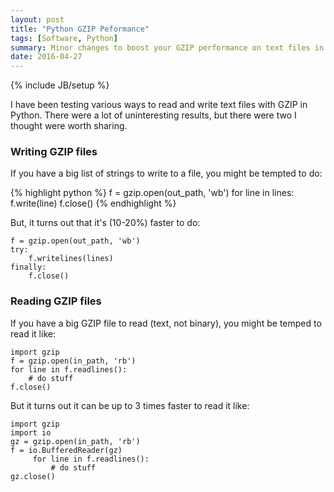 ```yaml
---
layout: post
title: "Python GZIP Peformance"
tags: [Software, Python]
summary: Minor changes to boost your GZIP performance on text files in Python.
date: 2016-04-27
---
```

{% include JB/setup %}

I have been testing various ways to read and write text files with GZIP in Python. There were a lot of uninteresting results, but there were two I thought were worth sharing.

### Writing GZIP files

If you have a big list of strings to write to a file, you might be tempted to do:

{% highlight python %}
f = gzip.open(out_path, 'wb')
for line in lines:
    f.write(line)
f.close()
{% endhighlight %}

But, it turns out that it's (10-20%) faster to do:

    f = gzip.open(out_path, 'wb')
    try:
        f.writelines(lines)
    finally:
        f.close()

### Reading GZIP files

If you have a big GZIP file to read (text, not binary), you might be temped to read it like:

    import gzip
    f = gzip.open(in_path, 'rb')
    for line in f.readlines():
        # do stuff
    f.close()

But it turns out it can be up to 3 times faster to read it like:

    import gzip
    import io
    gz = gzip.open(in_path, 'rb')
    f = io.BufferedReader(gz)
         for line in f.readlines():
             # do stuff
    gz.close()
